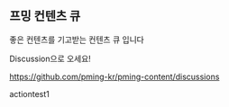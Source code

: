 ## 프밍 컨텐츠 큐

좋은 컨텐츠를 기고받는 컨텐츠 큐 입니다

Discussion으로 오세요!

https://github.com/pming-kr/pming-content/discussions


actiontest1
